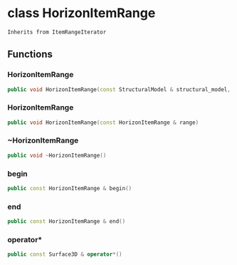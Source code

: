 # class HorizonItemRange

```cpp
Inherits from ItemRangeIterator
```

## Functions

### HorizonItemRange

```cpp
public void HorizonItemRange(const StructuralModel & structural_model, const Horizon3D & horizon)
```

### HorizonItemRange

```cpp
public void HorizonItemRange(const HorizonItemRange & range)
```

### ~HorizonItemRange

```cpp
public void ~HorizonItemRange()
```

### begin

```cpp
public const HorizonItemRange & begin()
```

### end

```cpp
public const HorizonItemRange & end()
```

### operator\*

```cpp
public const Surface3D & operator*()
```
